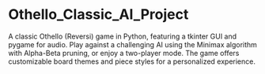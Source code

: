 # Othello_Classic_AI_Project
A classic Othello (Reversi) game in Python, featuring a tkinter GUI and pygame for audio. Play against a challenging AI using the Minimax algorithm with Alpha-Beta pruning, or enjoy a two-player mode. The game offers customizable board themes and piece styles for a personalized experience.
